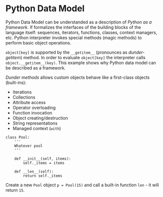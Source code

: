 # Python Data Model
Python Data Model can be understanded as a description of *Python as a framework*. If formalizes the interfaces of the building blocks of the language itself: sequences, iterators, functions, classes, context managers, etc. Python interpreter invokes special methods (magic methods) to perform basic object operations.

`object[key]` is supported by the `__getitem__` (pronounces as *dunder-getitem*) method. In order to evaluate `object[key]` the interpreter calls `object.__getitem__(key)`. This example shows why Python data model can be described as a framework.

*Dunder methods* allows custom objects behave like a first-class objects (built-ins):

- Iterations
- Collections
- Attribute access
- Operator overloading
- Function invocation
- Object creating/destruction
- String representations
- Managed context (`with`)


```
class Pool:
    '''
    Whatever pool
    '''

    def __init__(self, items):
        self._items = items

    def __len__(self):
        return self._items
```

Create a new `Pool` object `p = Pool(15)` and call a built-in function `len` - it will return `15`.

